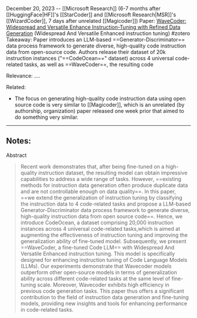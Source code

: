 December 20, 2023 -- [[Microsoft Research]] (6-7 months after [[HuggingFace|HF]]'s [[StarCoder]] and [[Microsoft Research|MSR]]'s [[WizardCoder]], 7 days after unrelated [[Magicoder]])
Paper: [WaveCoder: Widespread and Versatile Enhance Instruction-Tuning with Refined Data Generation](https://arxiv.org/abs/2312.14187) (Widespread And Versatile Enhanced instruction tuning)
#zotero 
Takeaway: Paper introduces an LLM-based ==Generator-Discriminator== data process framework to generate diverse, high-quality code instruction data from open-source code. Authors release their dataset of 20k instruction instances ("==CodeOcean==" dataset) across 4 universal code-related tasks, as well as ==WaveCoder==, the resulting code 

Relevance: ....

Related:
- The focus on generating high-quality code instruction data using open source code is very similar to [[Magicoder]], which is an unrelated (by authorship, organization) paper released one week prior that aimed to do something very similar.

----

Notes:
- 

Abstract
> Recent work demonstrates that, after being fine-tuned on a high-quality instruction dataset, the resulting model can obtain impressive capabilities to address a wide range of tasks. However, ==existing methods for instruction data generation often produce duplicate data and are not controllable enough on data quality==. In this paper, ==we extend the generalization of instruction tuning by classifying the instruction data to 4 code-related tasks and propose a LLM-based Generator-Discriminator data process framework to generate diverse, high-quality instruction data from open source code==. Hence, we introduce CodeOcean, a dataset comprising 20,000 instruction instances across 4 universal code-related tasks,which is aimed at augmenting the effectiveness of instruction tuning and improving the generalization ability of fine-tuned model. Subsequently, we present ==WaveCoder, a fine-tuned Code LLM== with Widespread And Versatile Enhanced instruction tuning. This model is specifically designed for enhancing instruction tuning of Code Language Models (LLMs). Our experiments demonstrate that Wavecoder models outperform other open-source models in terms of generalization ability across different code-related tasks at the same level of fine-tuning scale. Moreover, Wavecoder exhibits high efficiency in previous code generation tasks. This paper thus offers a significant contribution to the field of instruction data generation and fine-tuning models, providing new insights and tools for enhancing performance in code-related tasks.
